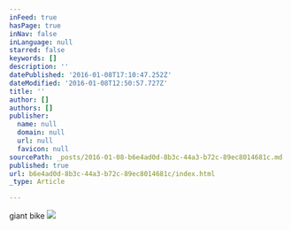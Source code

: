 ```yaml
---
inFeed: true
hasPage: true
inNav: false
inLanguage: null
starred: false
keywords: []
description: ''
datePublished: '2016-01-08T17:10:47.252Z'
dateModified: '2016-01-08T12:50:57.727Z'
title: ''
author: []
authors: []
publisher:
  name: null
  domain: null
  url: null
  favicon: null
sourcePath: _posts/2016-01-08-b6e4ad0d-8b3c-44a3-b72c-89ec8014681c.md
published: true
url: b6e4ad0d-8b3c-44a3-b72c-89ec8014681c/index.html
_type: Article

---
```

giant bike
![](https://the-grid-user-content.s3-us-west-2.amazonaws.com/b95bb57a-5d00-4305-9e24-27d200287414.jpg)